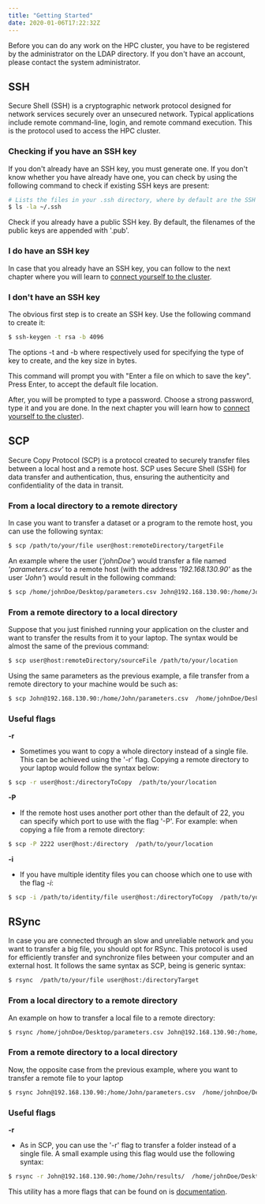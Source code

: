 ```yaml
---
title: "Getting Started"
date: 2020-01-06T17:22:32Z
---
```


Before you can do any work on the HPC cluster, you have to be registered by the administrator on the LDAP directory. If you don't have an account, please contact the system administrator.

## SSH

Secure Shell (SSH) is a cryptographic network protocol designed for network services securely over an unsecured network. Typical applications include remote command-line, login, and remote command execution. This is the protocol used to access the HPC cluster.

### Checking if you have an SSH key

If you don't already have an SSH key, you must generate one. If you don't know whether you have already have one, you can check by using the following command to check if existing SSH keys are present:

```bash
# Lists the files in your .ssh directory, where by default are the SSH keys
$ ls -la ~/.ssh
```

Check if you already have a public SSH key. By default, the filenames of the public keys are appended with '.pub'.

### I do have an SSH key

In case that you already have an SSH key, you can follow to the next chapter where you will learn to [connect yourself to the cluster](#head1234).

### I don't have an SSH key

The obvious first step is to create an SSH key. Use the following command to create it:

```bash
$ ssh-keygen -t rsa -b 4096
```

The options -t and -b where respectively used for specifying the type of key to create, and the key size in bytes.

This command will prompt you with "Enter a file on which to save the key". Press Enter, to accept the default file location.

After, you will be prompted to type a password. Choose a strong password, type it and you are done. In the next chapter you will learn how to [connect yourself to the cluster](#head1234)).



## SCP

Secure Copy Protocol (SCP) is a protocol created to securely transfer files between a local host and a remote host. SCP uses Secure Shell (SSH) for data transfer and authentication, thus, ensuring the authenticity and confidentiality of the data in transit.


### From a local directory to a remote directory

In case you want to transfer a dataset or a program to the remote host, you can use the following syntax:

```bash
$ scp /path/to/your/file user@host:remoteDirectory/targetFile
```

An example where the user (_'johnDoe'_) would transfer a file named _'parameters.csv'_ to a remote host (with the address _'192.168.130.90'_ as the user _'John'_) would result in the following command:

```bash
$ scp /home/johnDoe/Desktop/parameters.csv John@192.168.130.90:/home/John/parameters.csv
```

### From a remote directory to a local directory

Suppose that you just finished running your application on the cluster and want to transfer the results from it to your laptop. The syntax would be almost the same of the previous command:

```bash
$ scp user@host:remoteDirectory/sourceFile /path/to/your/location
```

Using the same parameters as the previous example, a file transfer from a remote directory to your machine would be such as:

```bash
$ scp John@192.168.130.90:/home/John/parameters.csv  /home/johnDoe/Desktop/parameters.csv 
```

### Useful flags

**-r**
 - Sometimes you want to copy a whole directory instead of a single file. This can be achieved using the '-r' flag. Copying a remote directory to your laptop would follow the syntax below:

```bash
$ scp -r user@host:/directoryToCopy  /path/to/your/location
```

**-P**
 - If the remote host uses another port other than the default of 22, you can specify which port to use with the flag '-P'. For example: when copying a file from a remote directory:

```bash
$ scp -P 2222 user@host:/directory  /path/to/your/location
```

**-i**
 - If you have multiple identity files you can choose which one to use with the flag _-i_:

```bash
$ scp -i /path/to/identity/file user@host:/directoryToCopy  /path/to/your/location
```

## RSync

In case you are connected through an slow and unreliable network and you want to transfer a big file, you should opt for RSync. This protocol is used for efficiently transfer and synchronize files between your computer and an external host. It follows the same syntax as SCP, being is generic syntax:

```bash
$ rsync  /path/to/your/file user@host:/directoryTarget 
```

### From a local directory to a remote directory

An example on how to transfer a local file to a remote directory:

```bash
$ rsync /home/johnDoe/Desktop/parameters.csv John@192.168.130.90:/home/John/parameters.csv
```

### From a remote directory to a local directory

Now, the opposite case from the previous example, where you want to transfer a remote file to your laptop
```bash
$ rsync John@192.168.130.90:/home/John/parameters.csv  /home/johnDoe/Desktop/parameters.csv 
```

### Useful flags

**-r**
 - As in SCP, you can use the '-r' flag to transfer a folder instead of a single file. A small example using this flag would use the following syntax:

```bash
$ rsync -r John@192.168.130.90:/home/John/results/  /home/johnDoe/Desktop/ 
```

This utility has a more flags that can be found on is [documentation](https://download.samba.org/pub/rsync/rsync.html).